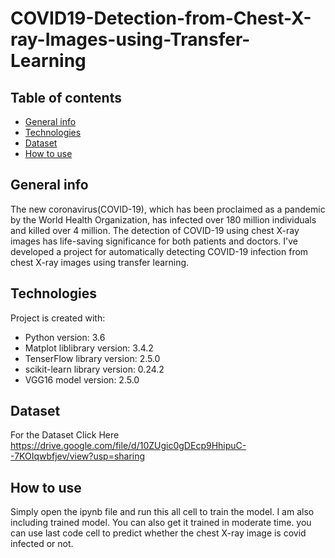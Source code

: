 # COVID19-Detection-from-Chest-X-ray-Images-using-Transfer-Learning

## Table of contents
* [General info](#general-info)
* [Technologies](#technologies)
* [Dataset](#dataset)
* [How to use](#how-to-use)

## General info
The new coronavirus(COVID-19), which has been proclaimed as a pandemic by the World Health Organization, has infected over 180 million individuals and killed over 4  million. The detection of COVID-19 using chest X-ray images has life-saving significance for both patients and doctors. I've developed a project for automatically detecting COVID-19 infection from chest X-ray images using transfer learning.

## Technologies
Project is created with:
* Python version: 3.6
* Matplot liblibrary version: 3.4.2
* TenserFlow library version: 2.5.0
* scikit-learn library version: 0.24.2
* VGG16 model version: 2.5.0

## Dataset
For the Dataset Click Here  https://drive.google.com/file/d/10ZUgic0gDEcp9HhipuC--7KOIqwbfjev/view?usp=sharing

## How to use
Simply open the ipynb file and run this all cell to train the model.
I am also including trained model. You can also get it trained in moderate time.
you can use last code cell to predict whether the chest X-ray image is covid infected or not.
